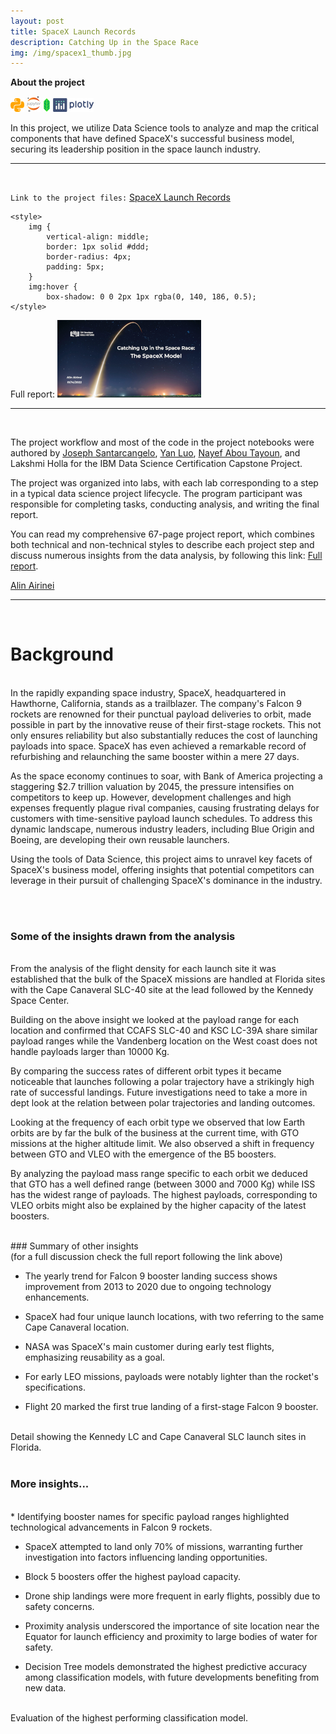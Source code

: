 ```yaml
---
layout: post
title: SpaceX Launch Records
description: Catching Up in the Space Race
img: /img/spacex1_thumb.jpg
---
```


**About the project**

![](/img/python_icon.png) ![](/img/jupyter_icon.png) ![](/img/folium_logo.png) ![](/img/plotly_icon.png)

In this project, we utilize Data Science tools to analyze and map the critical components that have defined SpaceX's successful business model, securing its leadership position in the space launch industry.

---

<br/>

`Link to the project files:` <a href="https://github.com/Al-1n/IBM_SpaceX_Capstone/tree/master">SpaceX Launch Records</a> 


<html>
  
<head>  
     
    <style>
        img {
            vertical-align: middle;
            border: 1px solid #ddd;
            border-radius: 4px;
            padding: 5px;            
        }
        img:hover {
            box-shadow: 0 0 2px 1px rgba(0, 140, 186, 0.5);
    </style>
</head>
  
<body>
    <span>
        Full report:
    </span>
    <a target="_blank" href="https://github.com/Al-1n/IBM_SpaceX_Capstone/blob/master/SpaceX_Final_Report.pdf">
      <img src="/img/spacex5.png" alt="" style="width:230px">
    </a>  
    
</body>
  
</html>

<br/>

---

<br/>

The project workflow and most of the code in the project notebooks were authored by <a href="https://www.linkedin.com/in/joseph-s-50398b136/?utm_medium=Exinfluencer&utm_source=Exinfluencer&utm_content=000026UJ&utm_term=10006555&utm_id=NA-SkillsNetwork-Channel-SkillsNetworkCoursesIBMDS0321ENSkillsNetwork26802033-2021-01-01">Joseph Santarcangelo</a>, <a href="https://www.linkedin.com/in/yan-luo-96288783/?utm_medium=Exinfluencer&utm_source=Exinfluencer&utm_content=000026UJ&utm_term=10006555&utm_id=NA-SkillsNetwork-Channel-SkillsNetworkCoursesIBMDS0321ENSkillsNetwork26802033-2021-01-01">Yan Luo</a>, <a href="https://www.linkedin.com/in/nayefaboutayoun/?utm_medium=Exinfluencer&utm_source=Exinfluencer&utm_content=000026UJ&utm_term=10006555&utm_id=NA-SkillsNetwork-Channel-SkillsNetworkCoursesIBMDS0321ENSkillsNetwork26802033-2021-01-01">Nayef Abou Tayoun</a>, and Lakshmi Holla for the IBM Data Science Certification Capstone Project. 

The project was organized into labs, with each lab corresponding to a step in a typical data science project lifecycle. The program participant was responsible for completing tasks, conducting analysis, and writing the final report.

You can read my comprehensive 67-page project report, which combines both technical and non-technical styles to describe each project step and discuss numerous insights from the data analysis, by following this link: <a href="https://github.com/Al-1n/IBM_SpaceX_Capstone/blob/master/SpaceX_Capstone_Project_Final_Report.pdf">Full report</a>. 

<a href="https://www.linkedin.com/in/alin-airinei/">Alin Airinei</a>

---

<br/>

# Background
<br/>  
In the rapidly expanding space industry, SpaceX, headquartered in Hawthorne, California, stands as a trailblazer. The company's Falcon 9 rockets are renowned for their punctual payload deliveries to orbit, made possible in part by the innovative reuse of their first-stage rockets. This not only ensures reliability but also substantially reduces the cost of launching payloads into space. SpaceX has even achieved a remarkable record of refurbishing and relaunching the same booster within a mere 27 days.

As the space economy continues to soar, with Bank of America projecting a staggering $2.7 trillion valuation by 2045, the pressure intensifies on competitors to keep up. However, development challenges and high expenses frequently plague rival companies, causing frustrating delays for customers with time-sensitive payload launch schedules. To address this dynamic landscape, numerous industry leaders, including Blue Origin and Boeing, are developing their own reusable launchers.

Using the tools of Data Science, this project aims to unravel key facets of SpaceX's business model, offering insights that potential competitors can leverage in their pursuit of challenging SpaceX's dominance in the industry.

<div style='text-align: center;' class='img_row'>
    <img class='col two' src='{{ site.baseurl }}/img/spacex2.jpg' alt=''/>
</div>
<br/>  

### Some of the insights drawn from the analysis  
<br/>   
From the analysis of the flight density for each launch site it was established that the bulk of the
SpaceX missions are handled at Florida sites with the Cape Canaveral SLC-40 site at the lead followed
by the Kennedy Space Center.

Building on the above insight we looked at the payload range for each location and confirmed that
CCAFS SLC-40 and KSC LC-39A share similar payload ranges while the Vandenberg location on the West
coast does not handle payloads larger than 10000 Kg.

By comparing the success rates of different orbit types it became noticeable that launches following
a polar trajectory have a strikingly high rate of successful landings. Future investigations need to take a
more in dept look at the relation between polar trajectories and landing outcomes.

Looking at the frequency of each orbit type we observed that low Earth orbits are by far the bulk of
the business at the current time, with GTO missions at the higher altitude limit. We also observed a
shift in frequency between GTO and VLEO with the emergence of the B5 boosters.

By analyzing the payload mass range specific to each orbit we deduced that GTO has a well defined
range (between 3000 and 7000 Kg) while ISS has the widest range of payloads. The highest payloads,
corresponding to VLEO orbits might also be explained by the higher capacity of the latest boosters.

<br/>
### Summary of other insights
<br/>
(for a full discussion check the full report following the link above)
<br/>

* The yearly trend for Falcon 9 booster landing success shows improvement from 2013 to 2020 due to ongoing technology enhancements.

* SpaceX had four unique launch locations, with two referring to the same Cape Canaveral location.

* NASA was SpaceX's main customer during early test flights, emphasizing reusability as a goal.

* For early LEO missions, payloads were notably lighter than the rocket's specifications.

* Flight 20 marked the first true landing of a first-stage Falcon 9 booster.

<div style='text-align: center;' class='img_row'>
    <img class='col two' src='{{ site.baseurl }}/img/global_detail_Florida.png' alt=''/>    
</div>
<div class='col three caption'>
    Detail showing the Kennedy LC and Cape Canaveral SLC launch sites in Florida. 
</div>
<br/>       

### More insights...
<br/>
* Identifying booster names for specific payload ranges highlighted technological advancements in Falcon 9 rockets.

* SpaceX attempted to land only 70% of missions, warranting further investigation into factors influencing landing opportunities.

* Block 5 boosters offer the highest payload capacity.

* Drone ship landings were more frequent in early flights, possibly due to safety concerns.

* Proximity analysis underscored the importance of site location near the Equator for launch efficiency and proximity to large bodies of water for safety.

* Decision Tree models demonstrated the highest predictive accuracy among classification models, with future developments benefiting from new data.

<div style='text-align: center;' class='img_row'>
    <img class='col two' src='{{ site.baseurl }}/img/Confusion.png' alt=''/>    
</div>
<div class='col two caption'>
    Evaluation of the highest performing classification model. 
</div>

<br/>

<div style='text-align: center;' class='img_row'>
    <img class='col two' src='{{ site.baseurl }}/img/IBM_Professional_Certificate.png' alt=''/>    
</div>
<br/><br/><br/>

